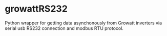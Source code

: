 # growattRS232
Python wrapper for getting data asynchonously from Growatt inverters via serial usb RS232 connection and modbus RTU protocol.
